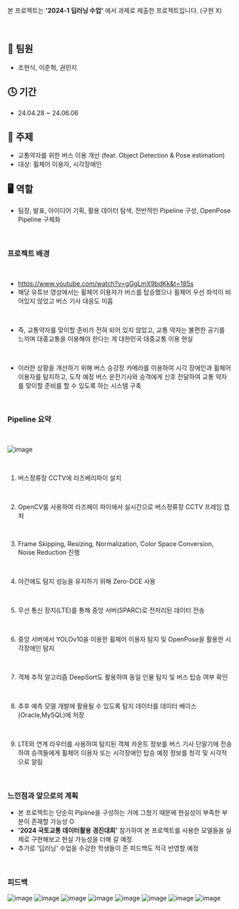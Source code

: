 본 프로젝트는 **'2024-1 딥러닝 수업'** 에서 과제로 제출한 프로젝트입니다. (구현 X)

<br/>

## 👬 팀원
- 조현식, 이준혁, 권민지

## 🕓 기간
- 24.04.28 ~ 24.06.06

## 📑 주제
- 교통약자를 위한 버스 이용 개선 (feat. Object Detection & Pose estimation)
- 대상: 휠체어 이용자, 시각장애인

## 🖥 역할 
- 팀장, 발표, 아이디어 기획, 활용 데이터 탐색, 전반적인 Pipeline 구성, OpenPose Pipeline 구체화

<br/>

### 프로젝트 배경

<br/>

- https://www.youtube.com/watch?v=gGgLmX9bdKk&t=185s
- 해당 유튜브 영상에서는 휠체어 이용자가 버스를 탑승했으나 휠체어 우선 좌석이 비어있지 않았고 버스 기사 대응도 미흡

<br/>

- 즉, 교통약자를 맞이할 준비가 전혀 되어 있지 않았고, 교통 약자는 불편한 공기를 느끼며 대중교통을 이용해야 한다는 게 대한민국 대중교통 이용 현실

<br/>
  
- 이러한 상황을 개선하기 위해 버스 승강장 카메라를 이용하여 시각 장애인과 휠체어 이용자를 탐지하고, 도착 예정 버스 운전기사와 승객에게 신호 전달하여 교통 약자를 맞이할 준비를 할 수 있도록 하는 시스템 구축


<br/>

### Pipeline 요약

<br/>

![image](https://github.com/hsjo827/KMU_Project/assets/133327403/8f6e5bd9-8a26-47bf-b342-d3046146078e)

<br/>

1. 버스정류장 CCTV에 라즈베리파이 설치

<br/>

2. OpenCV를 사용하여 라즈페이 파이에서 실시간으로 버스정류장 CCTV 프레임 캡처

<br/>

3. Frame Skipping, Resizing, Normalization, Color Space Conversion, Noise Reduction 진행

<br/>

4. 야간에도 탐지 성능을 유지하기 위해 Zero-DCE 사용

<br/>

5. 무선 통신 장치(LTE)를 통해 중앙 서버(SPARC)로 전처리된 데이터 전송

<br/>

6. 중앙 서버에서 YOLOv10을 이용한 휠체어 이용자 탐지 및 OpenPose을 활용한 시각장애인 탐지

<br/>

7. 객체 추적 알고리즘 DeepSort도 활용하여 동일 인물 탐지 및 버스 탑승 여부 확인

<br/>

8. 추후 예측 모델 개발에 활용될 수 있도록 탐지 데이터를 데이터 베이스(Oracle,MySQL)에 저장

<br/>

9. LTE와 연계 라우터를 사용하여 탐지된 객체 카운트 정보를 버스 기사 단말기에 전송하여 승객들에게 휠체어 이용자 또는 시각장애인 탑승 예정 정보를 청각 및 시각적으로 알림

<br/>

### 느낀점과 앞으로의 계획
- 본 프로젝트는 단순히 Pipline을 구성하는 거에 그쳤기 때문에 현실성이 부족한 부분이 존재할 가능성 O
- **'2024 국토교통 데이터활용 경진대회'** 참가하여 본 프로젝트를 사용한 모델들을 실제로 구현해보고 현실 가능성을 더해 갈 예정
- 추가로 '딥러닝' 수업을 수강한 학생들이 준 피드백도 적극 반영할 예정

<br/>

### 피드백
![image](https://github.com/hsjo827/KMU_Project/assets/133327403/947b0341-25ca-48b6-b1d5-cee01b82ce9d)
![image](https://github.com/hsjo827/KMU_Project/assets/133327403/f4c740c3-f66c-4109-bb02-ac77e68040bf)
![image](https://github.com/hsjo827/KMU_Project/assets/133327403/cf8dd009-6882-481c-a17e-66f97a952764)
![image](https://github.com/hsjo827/KMU_Project/assets/133327403/2ec51447-22a1-4e06-b5b2-212894c3bd36)
![image](https://github.com/hsjo827/KMU_Project/assets/133327403/2be8c00a-4033-40ab-bae9-f0023d9b28c3)
![image](https://github.com/hsjo827/KMU_Project/assets/133327403/8f43a869-4808-415f-b487-68b8e5977c5e)
![image](https://github.com/hsjo827/KMU_Project/assets/133327403/0fb3af56-d1fb-452d-a9f2-7bcd20895a3f)
![image](https://github.com/hsjo827/KMU_Project/assets/133327403/c883c298-33ce-40ee-b29e-d0b18bd364ec)






